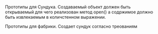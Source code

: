 Прототипы для Сундука.
Создаваемый объект должен быть открываемый для чего реализован метод open()
а содржимое должно быть извлекаемым в количстенном выражении.

Прототипы для фабрики. 
Создает сундук согласно треованиям